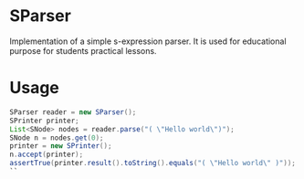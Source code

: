 # SParser
Implementation of a simple s-expression parser. It is used for educational purpose for students practical lessons.

# Usage
```java
SParser reader = new SParser();
SPrinter printer;
List<SNode> nodes = reader.parse("( \"Hello world\")");
SNode n = nodes.get(0);
printer = new SPrinter();
n.accept(printer);
assertTrue(printer.result().toString().equals("( \"Hello world\" )"));
``
